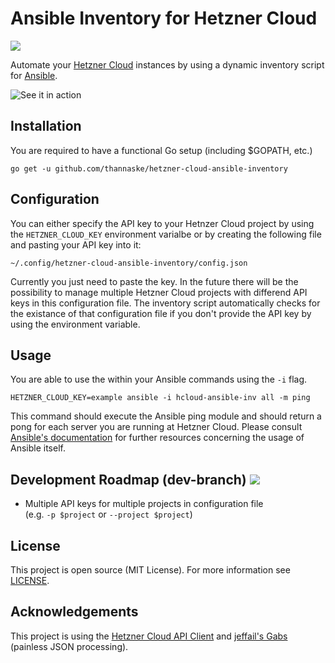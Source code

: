 # Ansible Inventory for Hetzner Cloud
![](https://travis-ci.org/thannaske/hetzner-cloud-ansible-inventory.svg?branch=master)

Automate your [Hetzner Cloud](https://www.hetzner.de/cloud) instances by using a dynamic inventory script for [Ansible](https://github.com/ansible/ansible).

![See it in action](https://github.com/thannaske/hetzner-cloud-ansible-inventory/raw/master/example.png)

## Installation
You are required to have a functional Go setup (including $GOPATH, etc.)

`go get -u github.com/thannaske/hetzner-cloud-ansible-inventory`


## Configuration
You can either specify the API key to your Hetnzer Cloud project by using the `HETZNER_CLOUD_KEY` environment varialbe or by creating the following file and pasting your API key into it:

`~/.config/hetzner-cloud-ansible-inventory/config.json`

Currently you just need to paste the key. In the future there will be the possibility to manage multiple Hetzner Cloud projects with differend API keys in this configuration file. The inventory script automatically checks for the existance of that configuration file if you don't provide the API key by using the environment variable.

## Usage
You are able to use the within your Ansible commands using the `-i` flag.

`HETZNER_CLOUD_KEY=example ansible -i hcloud-ansible-inv all -m ping`

This command should execute the Ansible ping module and should return a pong for each server you are running at Hetzner Cloud.
Please consult [Ansible's documentation](http://docs.ansible.com) for further resources concerning the usage of Ansible itself.

## Development Roadmap (dev-branch) ![](https://travis-ci.org/thannaske/hetzner-cloud-ansible-inventory.svg?branch=dev)
* Multiple API keys for multiple projects in configuration file  
(e.g. `-p $project` or `--project $project`)

## License
This project is open source (MIT License). For more information see [LICENSE](https://github.com/thannaske/hetzner-cloud-ansible-inventory/blob/master/LICENSE).

## Acknowledgements
This project is using the [Hetzner Cloud API Client](https://github.com/hetznercloud/hcloud-go) and [jeffail's Gabs](https://github.com/Jeffail/gabs) (painless JSON processing).

